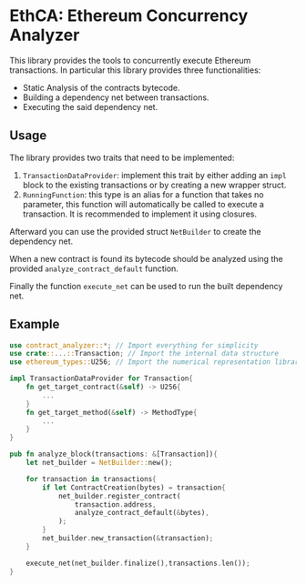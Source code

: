 # EthCA: Ethereum Concurrency Analyzer

This library provides the tools to concurrently execute Ethereum transactions. In particular this library provides three functionalities:

-   Static Analysis of the contracts bytecode.
-   Building a dependency net between transactions.
-   Executing the said dependency net.

## Usage

The library provides two traits that need to be implemented:

1. `TransactionDataProvider`: implement this trait by either adding an `impl` block to the existing transactions or by creating a new wrapper struct.
1. `RunningFunction`: this type is an alias for a function that takes no parameter, this function will automatically be called to execute a transaction. It is recommended to implement it using closures.

Afterward you can use the provided struct `NetBuilder` to create the dependency net.

When a new contract is found its bytecode should be analyzed using the provided `analyze_contract_default` function.

Finally the function `execute_net` can be used to run the built dependency net.

## Example

```Rust
use contract_analyzer::*; // Import everything for simplicity
use crate::...::Transaction; // Import the internal data structure
use ethereum_types::U256; // Import the numerical representation library

impl TransactionDataProvider for Transaction{
    fn get_target_contract(&self) -> U256{
        ...
    }
    fn get_target_method(&self) -> MethodType{
        ...
    }
}

pub fn analyze_block(transactions: &[Transaction]){
    let net_builder = NetBuilder::new();

    for transaction in transactions{
        if let ContractCreation(bytes) = transaction{
            net_builder.register_contract(
                transaction.address,
                analyze_contract_default(&bytes),
            );
        }
        net_builder.new_transaction(&transaction);
    }

    execute_net(net_builder.finalize(),transactions.len());
}
```
